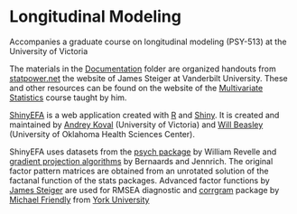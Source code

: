 Longitudinal Modeling
============

Accompanies a graduate course on longitudinal modeling (PSY-513) at the University of Victoria

The materials in the [Documentation](https://github.com/andkov/psy533/tree/master/Documentation) folder are organized handouts from [statpower.net](http://www.statpower.net) the website of James Steiger at Vanderbilt University. These and other resources can be found on the website of the [Multivariate Statistics](http://statpower.net/P312.html) course taught by him. 


[ShinyEFA](http://glimmer.rstudio.com/wibeasley/ShinyEFA/) is a web application created with [R](http://cran.rstudio.com/) and [Shiny](http://www.rstudio.com/shiny/). It is created and maintained by [Andrey Koval](http://www.statcanvas.net) (University of Victoria) and [Will Beasley](http://www.linkedin.com/profile/view?id=48089881&trk=nav_responsive_tab_profile) (University of Oklahoma Health Sciences Center). 

ShinyEFA uses datasets from the [psych package](http://cran.r-project.org/web/packages/psych/psych.pdf) by William Revelle and [gradient projection algorithms](http://www.stat.ucla.edu/research/gpa/) by Bernaards and Jennrich. The original factor pattern matrices are obtained from an unrotated solution of the factanal function of the stats packages. Advanced factor functions by [James Steiger](www.statpower.net) are used for RMSEA diagnostic and [corrgram](http://www.datavis.ca/papers/corrgram.pdf) package by [Michael Friendly](http://www.datavis.ca/) from [York University](http://qm.info.yorku.ca/)

 
